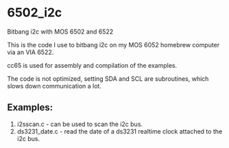 # 6502_i2c
Bitbang i2c with MOS 6502 and 6522

This is the code I use to bitbang i2c on my MOS 6052 homebrew computer via an VIA 6522.

cc65 is used for assembly and compilation of the examples.

The code is not optimized, setting SDA and SCL are subroutines, which slows down communication a lot.

## Examples:
1. i2sscan.c - can be used to scan the i2c bus.
2. ds3231_date.c - read the date of a ds3231 realtime clock attached to the i2c bus.


